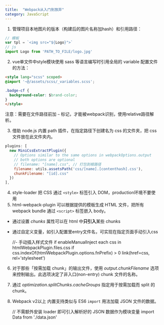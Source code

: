 ```yaml
---
title:  "Webpack从入门到放弃"
category: JavaScript
---
```

1. 管理项目本地图片的版本（构建后的图片名称加hash）和引用路径：

```js
// 模板
var tpl = `<img src="${Logo}">`
// js
import Logo from 'PATH_TO_FILE/logo.jpg'
```

2. vue单文件中style模块使用 sass 等语言编写时引用全局的 variable 配置文件的方法：

```html
<style lang="scss" scoped>
@import '~@/assets/scss/_variables.scss';

.badge-cf {
  background-color: $brand-color;
}
</style>

```

注意：需要在文件路径前加 `~` 标记，才能被webpack识别，使用relative路径解析。

3. 借助 node.js 内置 path 插件，在指定路径下创建名为 css 的文件夹，把 css 文件放在此文件夹内。

```js
plugins: [
  new MiniCssExtractPlugin({
    // Options similar to the same options in webpackOptions.output
    // both options are optional
    // filename: "[name].css", // 打包到根路径
    filename: utils.assetsPath('css/[name].[contenthash].css'),
    chunkFilename: "[id].css"
  })
],
```

4. style-loader 把 CSS 通过 `<style>` 标签引入 DOM，production环境不要使用
5. html-webpack-plugin 可以根据提供的模板生成 HTML 文件，把所有 webpack bundle 通过 `<script>` 标签嵌入 body。
  + 通过设置 _chunks_ 属性可以在 html 中**只引入**某些 chunks
  + 通过自定义变量，如引入配置里entry文件名，可实现在指定页面手动引入css

    //- 手动插入样式文件
    if enableManualInject
      each css in htmlWebpackPlugin.files.css
        if css.indexOf(htmlWebpackPlugin.options.fnPrefix) > 0
          link(href=css, rel='stylesheet')

6. 对于那些「按需加载 chunk」的输出文件，使用 _output.chunkFilename_ 选项来控制输出。此选项决定了非入口(non-entry) chunk 文件的名称。
7. 通过 _optimization.splitChunks.cacheGroups_ 指定用于按需加载而 split 的 chunk。
8. Webpack v2以上 内置支持类似与 ES6 `import` 用法加载 JSON 文件的数据。

    // 不需额外安装 loader 即可引入解析好的 JSON 数据作为模块变量
    import Data from './data.json'
